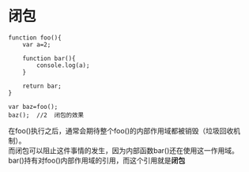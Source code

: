 #  闭包
```
function foo(){
    var a=2;
    
    function bar(){
        console.log(a);
    }
    
    return bar;
}

var baz=foo();
baz();  //2  闭包的效果
```
在foo()执行之后，通常会期待整个foo()的内部作用域都被销毁（垃圾回收机制）。  
而闭包可以阻止这件事情的发生，因为内部函数bar()还在使用这一作用域。  
bar()持有对foo()内部作用域的引用，而这个引用就是**闭包**